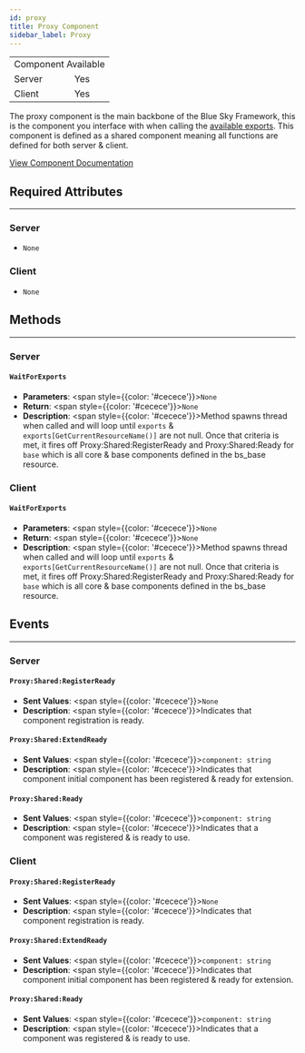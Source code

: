 ```yaml
---
id: proxy
title: Proxy Component
sidebar_label: Proxy
---
```


<div style={{ width: 'fit-content', margin: 'auto', textAlign: 'center' }}>
<table>
<tr><td colspan="2">Component Available</td></tr>
<tr><td>Server</td><td>Yes</td></tr>
<tr><td>Client</td><td>Yes</td></tr>
</table>
</div>

The proxy component is the main backbone of the Blue Sky Framework, this is the component you interface with when calling the [available exports](/docs/exports). This component is defined as a shared component meaning all functions are defined for both server & client.

[View Component Documentation](/docs/component)

## Required Attributes
------
### __Server__
* `None`
 
### __Client__
* `None`

## Methods
------
### __Server__

#### `WaitForExports`
- __Parameters__: <span style={{color: '#cecece'}}>`None`</span>
- __Return__: <span style={{color: '#cecece'}}>`None`</span>
- __Description__: <span style={{color: '#cecece'}}>Method spawns thread when called and will loop until `exports` & `exports[GetCurrentResourceName()]` are not null. Once that criteria is met, it fires off Proxy:Shared:RegisterReady and Proxy:Shared:Ready for `base` which is all core & base components defined in the bs_base resource.</span>

### __Client__

#### `WaitForExports`
- __Parameters__: <span style={{color: '#cecece'}}>`None`</span>
- __Return__: <span style={{color: '#cecece'}}>`None`</span>
- __Description__: <span style={{color: '#cecece'}}>Method spawns thread when called and will loop until `exports` & `exports[GetCurrentResourceName()]` are not null. Once that criteria is met, it fires off Proxy:Shared:RegisterReady and Proxy:Shared:Ready for `base` which is all core & base components defined in the bs_base resource.</span>

## Events
------
### __Server__
#### `Proxy:Shared:RegisterReady`
- __Sent Values__: <span style={{color: '#cecece'}}>`None`</span>
- __Description__: <span style={{color: '#cecece'}}>Indicates that component registration is ready.</span>

#### `Proxy:Shared:ExtendReady`
- __Sent Values__: <span style={{color: '#cecece'}}>`component: string`</span>
- __Description__: <span style={{color: '#cecece'}}>Indicates that component initial component has been registered & ready for extension.</span>

#### `Proxy:Shared:Ready`
- __Sent Values__: <span style={{color: '#cecece'}}>`component: string`</span>
- __Description__: <span style={{color: '#cecece'}}>Indicates that a component was registered & is ready to use.</span>

### __Client__
#### `Proxy:Shared:RegisterReady`
- __Sent Values__: <span style={{color: '#cecece'}}>`None`</span>
- __Description__: <span style={{color: '#cecece'}}>Indicates that component registration is ready.</span>

#### `Proxy:Shared:ExtendReady`
- __Sent Values__: <span style={{color: '#cecece'}}>`component: string`</span>
- __Description__: <span style={{color: '#cecece'}}>Indicates that component initial component has been registered & ready for extension.</span>

#### `Proxy:Shared:Ready`
- __Sent Values__: <span style={{color: '#cecece'}}>`component: string`</span>
- __Description__: <span style={{color: '#cecece'}}>Indicates that a component was registered & is ready to use.</span>